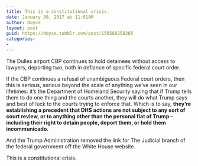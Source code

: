 ```yaml
---
title: This is a constitutional crisis.
date: January 30, 2017 at 11:01AM
author: Doyce
layout: post
guid: https://doyce.tumblr.com/post/156588258265
categories:
- 
--- 
```


<p>The Dulles airport CBP continues to hold detainees without access to lawyers, deporting two, both in defiance of specific federal court order.</p>

<p>If the CBP continues a refusal of unambiguous Federal court orders, then this is serious, serious beyond the scale of anything we&rsquo;ve seen in our lifetimes: it&rsquo;s the Department of Homeland Security saying that if Trump tells them to do one thing and the courts another, they will do what Trump says and best of luck to the courts trying to enforce that. Which is to say, <strong>they&rsquo;re establishing a precedent that DHS actions are not subject to any sort of court review, or to anything other than the personal fiat of Trump – including their right to detain people, deport them, or hold them incommunicado.</strong></p>

<p>And the Trump Administration removed the link for The Judicial branch of the federal government off the White House website.</p>

<p>This is a constitutional crisis.</p> 
